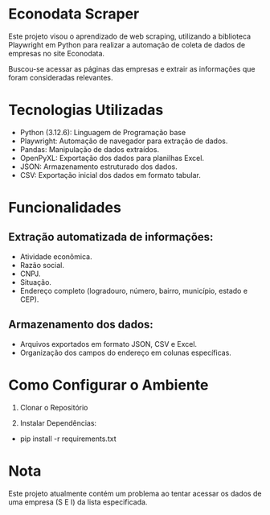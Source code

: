 # Econodata Scraper
Este projeto visou o aprendizado de web scraping, utilizando a biblioteca Playwright em Python para realizar a automação de coleta de dados de empresas no site Econodata.  

Buscou-se acessar as páginas das empresas e extrair as informações que foram consideradas relevantes.


# Tecnologias Utilizadas
- Python (3.12.6): Linguagem de Programação base
- Playwright: Automação de navegador para extração de dados.
- Pandas: Manipulação de dados extraídos.
- OpenPyXL: Exportação dos dados para planilhas Excel.
- JSON: Armazenamento estruturado dos dados.
- CSV: Exportação inicial dos dados em formato tabular.

# Funcionalidades
## Extração automatizada de informações:  
- Atividade econômica.
- Razão social.
- CNPJ.
- Situação.
- Endereço completo (logradouro, número, bairro, município, estado e CEP).
##  Armazenamento dos dados:
- Arquivos exportados em formato JSON, CSV e Excel.
- Organização dos campos do endereço em colunas específicas.

# Como Configurar o Ambiente
1. Clonar o Repositório

2. Instalar Dependências: 
- pip install -r requirements.txt

# Nota
Este projeto atualmente contém um problema ao tentar acessar os dados de uma empresa (S E I) da lista especificada.




